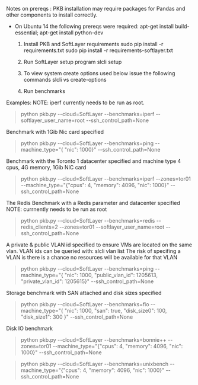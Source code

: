 
Notes on prereqs    :
PKB installation may require packages for Pandas and other components to install correctly.  
- On Ubuntu 14 the following prereqs were required:  apt-get install build-essential; apt-get install python-dev

    1) Install PKB and SoftLayer requirements
    	sudo pip install -r requirements.txt
    	sudo pip install -r requirements-softlayer.txt

    2) Run SoftLayer setup program
    	slcli setup

    3) To view system create options used below issue the following commands
        slcli vs create-options

    4) Run benchmarks

Examples:
NOTE: iperf currently needs to be run as root.  
>python pkb.py --cloud=SoftLayer --benchmarks=iperf --softlayer_user_name=root --ssh_control_path=None

Benchmark with 1Gib Nic card specified
>python pkb.py --cloud=SoftLayer --benchmarks=ping  --machine_type="{ \"nic\": 1000}" --ssh_control_path=None

Benchmark with the Toronto 1 datacenter specified and machine type 4 cpus, 4G memory,  1Gib NIC card
>python pkb.py --cloud=SoftLayer --benchmarks=iperf --zones=tor01 --machine_type="{\"cpus\": 4, \"memory\": 4096, \"nic\": 1000}" --ssh_control_path=None

The Redis Benchmark with a Redis parameter and datacenter specified
NOTE: currnently needs to be run as root
>python pkb.py --cloud=SoftLayer --benchmarks=redis --redis_clients=2  --zones=tor01 --softlayer_user_name=root --ssh_control_path=None

A private & public VLAN id specified to ensure VMs are located on the same vlan.
VLAN ids can be queried with: slcli vlan list
The risk of specifing a VLAN is there is a chance no resources will be available for that VLAN
>python pkb.py --cloud=SoftLayer --benchmarks=ping  --machine_type="{ \"nic\": 1000, \"public_vlan_id\": 1205613, \"private_vlan_id\": 1205615}" --ssh_control_path=None

Storage benchmark with SAN attached and disk sizes specified
>python pkb.py --cloud=SoftLayer --benchmarks=fio  --machine_type="{ \"nic\": 1000, \"san\": true, \"disk_size0\": 100, \"disk_size1\": 300 }" --ssh_control_path=None

Disk IO benchmark
>python pkb.py --cloud=SoftLayer --benchmarks=bonnie++ --zones=tor01 --machine_type="{\"cpus\": 4, \"memory\": 4096, \"nic\": 1000}" --ssh_control_path=None


>python pkb.py --cloud=SoftLayer --benchmarks=unixbench --machine_type="{\"cpus\": 4, \"memory\": 4096, \"nic\": 1000}" --ssh_control_path=None
